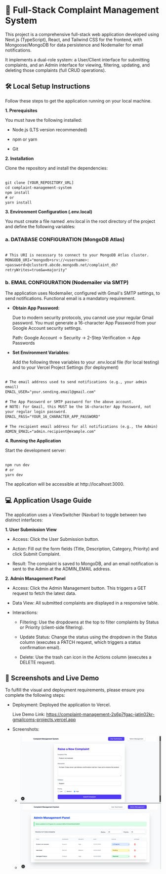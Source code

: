 # 💼 Full-Stack Complaint Management System

This project is a comprehensive full-stack web application developed using Next.js (TypeScript), React, and Tailwind CSS for the frontend, with Mongoose/MongoDB for data persistence and Nodemailer for email notifications.

It implements a dual-role system: a User/Client interface for submitting complaints, and an Admin interface for viewing, filtering, updating, and deleting those complaints (full CRUD operations).

## 🛠️ Local Setup Instructions

Follow these steps to get the application running on your local machine.

**1. Prerequisites**

You must have the following installed:

- Node.js (LTS version recommended)

- npm or yarn

- Git

**2. Installation**

Clone the repository and install the dependencies:

```

git clone [YOUR_REPOSITORY_URL]
cd complaint-management-system
npm install
# or
yarn install

```

**3. Environment Configuration (.env.local)**

You must create a file named .env.local in the root directory of the project and define the following variables:


### a. DATABASE CONFIGURATION (MongoDB Atlas)

```

# This URI is necessary to connect to your MongoDB Atlas cluster.
MONGODB_URI="mongodb+srv://<username>:<password>@cluster0.abcde.mongodb.net/complaint_db?retryWrites=true&w=majority"

```


### b. EMAIL CONFIGURATION (Nodemailer via SMTP)

The application uses Nodemailer, configured with Gmail's SMTP settings, to send notifications. Functional email is a mandatory requirement.

  - **Obtain App Password:**
    
    Due to modern security protocols, you cannot use your regular Gmail password. You must generate a 16-character App Password from your Google Account security settings.
    
    Path: Google Account → Security → 2-Step Verification → App Passwords
    
  - **Set Environment Variables:**
    
    Add the following three variables to your .env.local file (for local testing) and to your Vercel Project Settings (for deployment)

```

# The email address used to send notifications (e.g., your admin email)
EMAIL_USER="your.sending.email@gmail.com" 

# The App Password or SMTP password for the above account. 
# NOTE: For Gmail, this MUST be the 16-character App Password, not your regular login password.
EMAIL_PASS="YOUR_16_CHARACTER_APP_PASSWORD" 

# The recipient email address for all notifications (e.g., the Admin)
ADMIN_EMAIL="admin.recipient@example.com"

```

**4. Running the Application**

Start the development server:

```

npm run dev
# or
yarn dev

```

The application will be accessible at http://localhost:3000.


## 💻 Application Usage Guide

The application uses a ViewSwitcher (Navbar) to toggle between two distinct interfaces:

**1. User Submission View**

- Access: Click the User Submission button.

- Action: Fill out the form fields (Title, Description, Category, Priority) and click Submit Complaint.

- Result: The complaint is saved to MongoDB, and an email notification is sent to the Admin at the ADMIN_EMAIL address.

**2. Admin Management Panel**

- Access: Click the Admin Management button. This triggers a GET request to fetch the latest data.

- Data View: All submitted complaints are displayed in a responsive table.

- Interactions:

  - Filtering: Use the dropdowns at the top to filter complaints by Status or Priority (client-side filtering).

  - Update Status: Change the status using the dropdown in the Status column (executes a PATCH request, which triggers a status confirmation email).

  - Delete: Use the trash can icon in the Actions column (executes a DELETE request).

## 📸 Screenshots and Live Demo

To fulfill the visual and deployment requirements, please ensure you complete the following steps:

- Deployment: Deployed the application to Vercel.

  Live Demo Link: https://complaint-management-2s6p7fgac-jatin02kr-gmailcoms-projects.vercel.app

- Screenshots:
   - ![User Form screenshot](public/user.png)
   - ![Admin Tabel Screenshot](public/admin.png)
  
